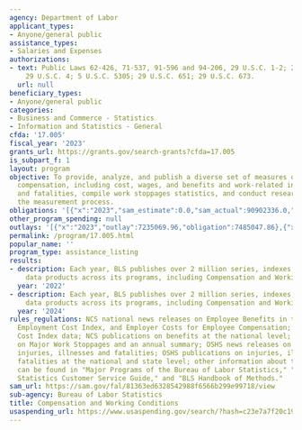 ```yaml
---
agency: Department of Labor
applicant_types:
- Anyone/general public
assistance_types:
- Salaries and Expenses
authorizations:
- text: Public Laws 62-426, 71-537, 91-596 and 94-206, 29 U.S.C. 1-2; 29 U.S.C. 2b;
    29 U.S.C. 4; 5 U.S.C. 5305; 29 U.S.C. 651; 29 U.S.C. 673.
  url: null
beneficiary_types:
- Anyone/general public
categories:
- Business and Commerce - Statistics
- Information and Statistics - General
cfda: '17.005'
fiscal_year: '2023'
grants_url: https://grants.gov/search-grants?cfda=17.005
is_subpart_f: 1
layout: program
objective: To provide, analyze, and publish a diverse set of measures of employee
  compensation, including cost, wages, and benefits and work-related injuries, illnesses,
  and fatalities, compile work stoppages statistics, and conduct research to improve
  the measurement process.
obligations: '[{"x":"2023","sam_estimate":0.0,"sam_actual":90902336.0,"usa_spending_actual":7465599.81},{"x":"2024","sam_estimate":0.0,"sam_actual":90933274.0,"usa_spending_actual":7573959.57},{"x":"2025","sam_estimate":0.0,"sam_actual":92554000.0,"usa_spending_actual":0.0}]'
other_program_spending: null
outlays: '[{"x":"2023","outlay":7235069.96,"obligation":7485047.86},{"x":"2024","outlay":6765969.73,"obligation":7621000.0},{"x":"2025","outlay":0.0,"obligation":0.0}]'
permalink: /program/17.005.html
popular_name: ''
program_type: assistance_listing
results:
- description: Each year, BLS publishes over 2 million series, indexes, and other
    data products across its programs, including Compensation and Working Conditions.
  year: '2022'
- description: Each year, BLS publishes over 2 million series, indexes, and other
    data products across its programs, including Compensation and Working Conditions.
  year: '2024'
rules_regulations: NCS national news releases on Employee Benefits in the U.S., the
  Employment Cost Index, and Employer Costs for Employee Compensation; Employment
  Cost Index data; NCS publications on benefits at the national level; monthly releases
  on Major Work Stoppages and an annual summary; OSHS news releases on occupational
  injuries, illnesses and fatalities; OSHS publications on injuries, illnesses, and
  fatalities at the national and state level; other information about these programs
  can be found in "Major Programs of the Bureau of Labor Statistics," "Bureau of Labor
  Statistics Customer Service Guide," and "BLS Handbook of Methods."
sam_url: https://sam.gov/fal/81363ed6328542988f6566b299e99718/view
sub-agency: Bureau of Labor Statistics
title: Compensation and Working Conditions
usaspending_url: https://www.usaspending.gov/search/?hash=c23e7a7f20c1974efecdda4dbe7a5f64
---
```

